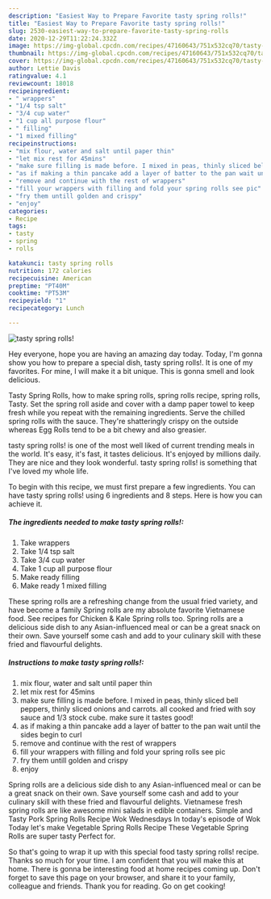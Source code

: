 ```yaml
---
description: "Easiest Way to Prepare Favorite tasty spring rolls!"
title: "Easiest Way to Prepare Favorite tasty spring rolls!"
slug: 2530-easiest-way-to-prepare-favorite-tasty-spring-rolls
date: 2020-12-29T11:22:24.332Z
image: https://img-global.cpcdn.com/recipes/47160643/751x532cq70/tasty-spring-rolls-recipe-main-photo.jpg
thumbnail: https://img-global.cpcdn.com/recipes/47160643/751x532cq70/tasty-spring-rolls-recipe-main-photo.jpg
cover: https://img-global.cpcdn.com/recipes/47160643/751x532cq70/tasty-spring-rolls-recipe-main-photo.jpg
author: Lettie Davis
ratingvalue: 4.1
reviewcount: 18018
recipeingredient:
- " wrappers"
- "1/4 tsp salt"
- "3/4 cup water"
- "1 cup all purpose flour"
- " filling"
- "1 mixed filling"
recipeinstructions:
- "mix flour, water and salt until paper thin"
- "let mix rest for 45mins"
- "make sure filling is made before. I mixed in peas, thinly sliced bell peppers, thinly sliced onions and carrots. all cooked and fried with soy sauce and 1/3 stock cube. make sure it tastes good!"
- "as if making a thin pancake add a layer of batter to the pan wait until the sides begin to curl"
- "remove and continue with the rest of wrappers"
- "fill your wrappers with filling and fold your spring rolls see pic"
- "fry them untill golden and crispy"
- "enjoy"
categories:
- Recipe
tags:
- tasty
- spring
- rolls

katakunci: tasty spring rolls 
nutrition: 172 calories
recipecuisine: American
preptime: "PT40M"
cooktime: "PT53M"
recipeyield: "1"
recipecategory: Lunch

---
```



![tasty spring rolls!](https://img-global.cpcdn.com/recipes/47160643/751x532cq70/tasty-spring-rolls-recipe-main-photo.jpg)

Hey everyone, hope you are having an amazing day today. Today, I'm gonna show you how to prepare a special dish, tasty spring rolls!. It is one of my favorites. For mine, I will make it a bit unique. This is gonna smell and look delicious.

Tasty Spring Rolls, how to make spring rolls, spring rolls recipe, spring rolls, Tasty. Set the spring roll aside and cover with a damp paper towel to keep fresh while you repeat with the remaining ingredients. Serve the chilled spring rolls with the sauce. They&#39;re shatteringly crispy on the outside whereas Egg Rolls tend to be a bit chewy and also greasier.

tasty spring rolls! is one of the most well liked of current trending meals in the world. It's easy, it's fast, it tastes delicious. It's enjoyed by millions daily. They are nice and they look wonderful. tasty spring rolls! is something that I've loved my whole life.


To begin with this recipe, we must first prepare a few ingredients. You can have tasty spring rolls! using 6 ingredients and 8 steps. Here is how you can achieve it.

<!--inarticleads1-->

##### The ingredients needed to make tasty spring rolls!:

1. Take  wrappers
1. Take 1/4 tsp salt
1. Take 3/4 cup water
1. Take 1 cup all purpose flour
1. Make ready  filling
1. Make ready 1 mixed filling


These spring rolls are a refreshing change from the usual fried variety, and have become a family Spring rolls are my absolute favorite Vietnamese food. See recipes for Chicken &amp; Kale Spring rolls too. Spring rolls are a delicious side dish to any Asian-influenced meal or can be a great snack on their own. Save yourself some cash and add to your culinary skill with these fried and flavourful delights. 

<!--inarticleads2-->

##### Instructions to make tasty spring rolls!:

1. mix flour, water and salt until paper thin
1. let mix rest for 45mins
1. make sure filling is made before. I mixed in peas, thinly sliced bell peppers, thinly sliced onions and carrots. all cooked and fried with soy sauce and 1/3 stock cube. make sure it tastes good!
1. as if making a thin pancake add a layer of batter to the pan wait until the sides begin to curl
1. remove and continue with the rest of wrappers
1. fill your wrappers with filling and fold your spring rolls see pic
1. fry them untill golden and crispy
1. enjoy


Spring rolls are a delicious side dish to any Asian-influenced meal or can be a great snack on their own. Save yourself some cash and add to your culinary skill with these fried and flavourful delights. Vietnamese fresh spring rolls are like awesome mini salads in edible containers. Simple and Tasty Pork Spring Rolls Recipe Wok Wednesdays In today&#39;s episode of Wok Today let&#39;s make Vegetable Spring Rolls Recipe These Vegetable Spring Rolls are super tasty Perfect for. 

So that's going to wrap it up with this special food tasty spring rolls! recipe. Thanks so much for your time. I am confident that you will make this at home. There is gonna be interesting food at home recipes coming up. Don't forget to save this page on your browser, and share it to your family, colleague and friends. Thank you for reading. Go on get cooking!
